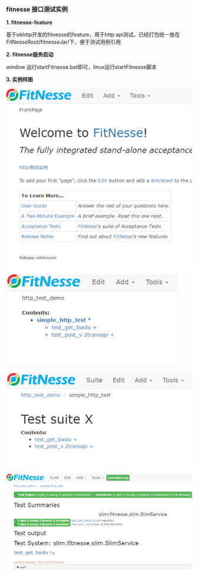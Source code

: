 ### fitnesse 接口测试实例

**1. fitnesse-feature**

基于okhttp开发的fitnesse的feature，用于http api测试。已经打包统一放在FitNesseRoot/fitnesseJar/下，便于测试用例引用

**2. fitnesse服务启动**

window 运行startFitnesse.bat即可，linux运行startFitnesse脚本

**3. 实例样图**

![主页](images/page1.png)

![测试用例](images/page2.png)

![测试suite](images/page3.png)

![执行测试suite](images/page4.png)
